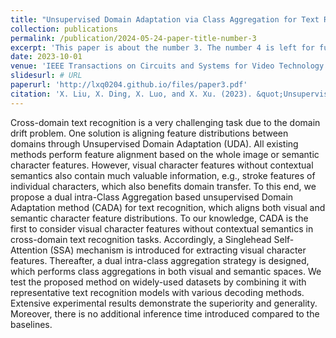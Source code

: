 ```yaml
---
title: "Unsupervised Domain Adaptation via Class Aggregation for Text Recognition"
collection: publications
permalink: /publication/2024-05-24-paper-title-number-3
excerpt: 'This paper is about the number 3. The number 4 is left for future work.'
date: 2023-10-01
venue: 'IEEE Transactions on Circuits and Systems for Video Technology'
slidesurl: # URL
paperurl: 'http://lxq0204.github.io/files/paper3.pdf'
citation: 'X. Liu, X. Ding, X. Luo, and X. Xu. (2023). &quot;Unsupervised Domain Adaptation via Class Aggregation for Text Recognition.&quot; <i>IEEE Transactions on Circuits and Systems for Video Technology</i>. vol. 33, no. 10, pp. 5617- 5630, 2023.'
---
```


Cross-domain text recognition is a very challenging task due to the domain drift problem. One solution is aligning feature distributions between domains through Unsupervised Domain Adaptation (UDA). All existing methods perform feature alignment based on the whole image or semantic character features. However, visual character features without contextual semantics also contain much valuable information, e.g., stroke features of individual characters, which also benefits domain transfer. To this end, we propose a dual intra-Class Aggregation based unsupervised Domain Adaptation method (CADA) for text recognition, which aligns both visual and semantic character feature distributions. To our knowledge, CADA is the first to consider visual character features without contextual semantics in cross-domain text recognition tasks. Accordingly, a Singlehead Self-Attention (SSA) mechanism is introduced for extracting visual character features. Thereafter, a dual intra-class aggregation strategy is designed, which performs class aggregations in both visual and semantic spaces. We test the proposed method on widely-used datasets by combining it with representative text recognition models with various decoding methods. Extensive experimental results demonstrate the superiority and generality. Moreover, there is no additional inference time introduced compared to the baselines.

